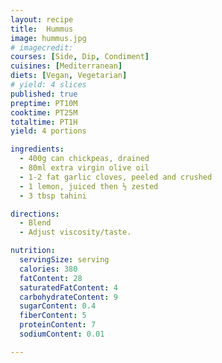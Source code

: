 ```yaml
---
layout: recipe
title:  Hummus
image: hummus.jpg
# imagecredit:
courses: [Side, Dip, Condiment]
cuisines: [Mediterranean]
diets: [Vegan, Vegetarian]
# yield: 4 slices
published: true
preptime: PT10M
cooktime: PT25M
totaltime: PT1H
yield: 4 portions

ingredients:
  - 400g can chickpeas, drained
  - 80ml extra virgin olive oil
  - 1-2 fat garlic cloves, peeled and crushed
  - 1 lemon, juiced then ½ zested
  - 3 tbsp tahini

directions:
  - Blend
  - Adjust viscosity/taste.

nutrition:
  servingSize: serving
  calories: 380
  fatContent: 28
  saturatedFatContent: 4
  carbohydrateContent: 9
  sugarContent: 0.4
  fiberContent: 5
  proteinContent: 7
  sodiumContent: 0.01

---
```

